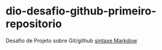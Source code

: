 # dio-desafio-github-primeiro-repositorio
Desafio de Projeto sobre Git/github
[sintaxe Markdow](https://www.markdownguide.org/basic-syntax/)
